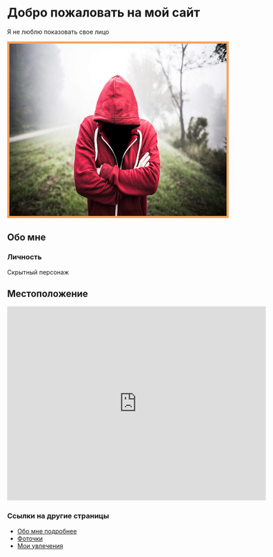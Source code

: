 <!DOCTYPE html>
<html lang="ru">
  <head>
    <script src="https://api-maps.yandex.ru/2.1/?apikey=ваш API-ключ&lang=ru_RU" type="text/javascript">
    </script>
  </head>
  <body>
    <h1>Добро пожаловать на мой сайт</h1>
    <p>Я не люблю показовать свое лицо</p>
    <img src="./image_main.jpg" alt="Мое фото" width="600px" height="400px">
    <style>
      img {
        border: 5px solid sandybrown;
      }  
    </style>
    <h2>Обо мне</h2>
    <h3>Личность</h3>
    <p>Скрытный персонаж</p>
    <h2>Местоположение</h2>
    <iframe src="https://www.google.com/maps/embed?pb=!1m14!1m12!1m3!1d17970.480575946705!2d37.52608285!3d55.7357413!2m3!1f0!2f0!3f0!3m2!1i1024!2i768!4f13.1!5e0!3m2!1sru!2sru!4v1615308471581!5m2!1sru!2sru" width="600" height="450" style="border:0;" allowfullscreen="" loading="lazy"></iframe>
    <h3>Ссылки на другие страницы</h3>
    <ul>
      <li><a href="about.html">Обо мне подробнее</a></li>
      <li><a href="foto.html">Фоточки</a></li>
      <li><a href="like.html">Мои увлечения</a></li>
    </ul>
  </body>
</html>

